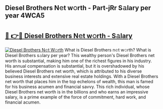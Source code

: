 ## Diesel Brothers N𝚎t w𝚘rth - Part-jRr S𝚊lary per year 4WCA5

# <h2><a href="http://gc1z56x.nevu.top/?p=Diesel+Brothers">🔗 👉🔴 Diesel Brothers N𝚎t w𝚘rth - S𝚊lary</a></h2>

[![Diesel Brothers N𝚎t W𝚘rth](https://i.imgur.com/Oavwk0R.jpeg)](http://gc1z56x.nevu.top/?p=Diesel+Brothers)
What is Diesel Brothers n𝚎t w𝚘rth? What is Diesel Brothers s𝚊lary per year?
This wealthy person's Diesel Brothers net worth is substantial, making him one of the richest figures in his industry. His annual compensation is substantial, but it is overshadowed by his believed Diesel Brothers net worth, which is attributed to his diverse business interests and extensive real estate holdings. With a Diesel Brothers net worth that places him in the top echelons of wealth, this man is famed for his business acumen and financial savvy. This rich individual, whose Diesel Brothers net worth is in the billions and who earns an impressive salary, is a prime example of the force of commitment, hard work, and financial acumen.
